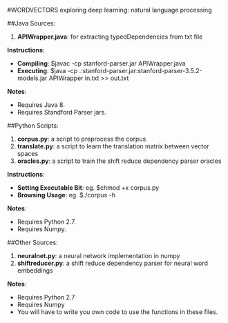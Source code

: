 #WORDVECTORS
exploring deep learning: natural language processing

##Java Sources:

1. **APIWrapper.java**: for extracting typedDependencies from txt file

**Instructions**:

* **Compiling**: $javac -cp stanford-parser.jar APIWrapper.java
* **Executing**: $java -cp .:stanford-parser.jar:stanford-parser-3.5.2-models.jar APIWrapper in.txt >> out.txt

**Notes**:

* Requires Java 8.
* Requires Standford Parser jars.

##Python Scripts:

1. **corpus.py**: a script to preprocess the corpus
2. **translate.py**: a script to learn the translation matrix between vector spaces
3. **oracles.py**: a script to train the shift reduce dependency parser oracles

**Instructions**:

* **Setting Executable Bit**: eg. $chmod +x corpus.py
* **Browsing Usage**: eg. $./corpus -h

**Notes**:

* Requires Python 2.7.
* Requires Numpy.

##Other Sources:

1. **neuralnet.py**: a neural network implementation in numpy
2. **shiftreducer.py**: a shift reduce dependency parser for neural word embeddings

**Notes**:

* Requires Python 2.7
* Requires Numpy
* You will have to write you own code to use the functions in these files.

